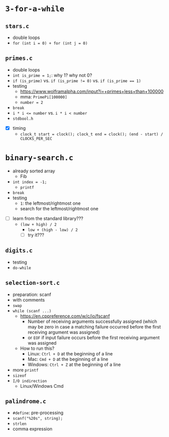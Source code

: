 # `3-for-a-while`

## `stars.c`

- double loops
- `for (int i = 0) + for (int j = 0)`

## `primes.c`

- double loops
- `int is_prime = 1;`: why 1? why not 0?
- `if (is_prime)` vs. `if (is_prime != 0)` vs. `if (is_prime == 1)`
- testing
  - https://www.wolframalpha.com/input?i=+primes+less+than+100000
  - mma: `PrimePi[100000]`
  - `number = 2`
- `break`
- `i * i <= number` vs. `i * i < number`
- `stdbool.h`
- [x] timing
  - `clock_t start = clock(); clock_t end = clock(); (end - start) / CLOCKS_PER_SEC`

# `binary-search.c`

- already sorted array
  - Fib
- `int index = -1;`
  - `printf`
- `break`
- testing
  - `1`: the leftmost/rightmost one
  - search for the leftmost/rightmost one
- [ ] learn from the standard library???
  - `(low + high) / 2`
    - `low + (high - low) / 2`
    - [ ] try it???

## `digits.c`

- testing
- `do-while`

## `selection-sort.c`

- preparation: scanf
- with comments
- `swap`
- `while (scanf ...)`
  - https://en.cppreference.com/w/c/io/fscanf
    - Number of receiving arguments successfully assigned (which may be zero in case a matching failure occurred before
      the first receiving argument was assigned)
    - or `EOF` if input failure occurs before the first receiving argument was assigned
  - How to run this?
    - Linux: `Ctrl + D` at the beginning of a line
    - Mac: `Cmd + D` at the beginning of a line
    - Windows: `Ctrl + Z` at the beginning of a line
- more `printf`
- `sizeof`
- `I/O indirection`
  - Linux/Windows Cmd

## `palindrome.c`

- `#define`: pre-processing
- `scanf("%20s", string);`
- `strlen`
- comma expression